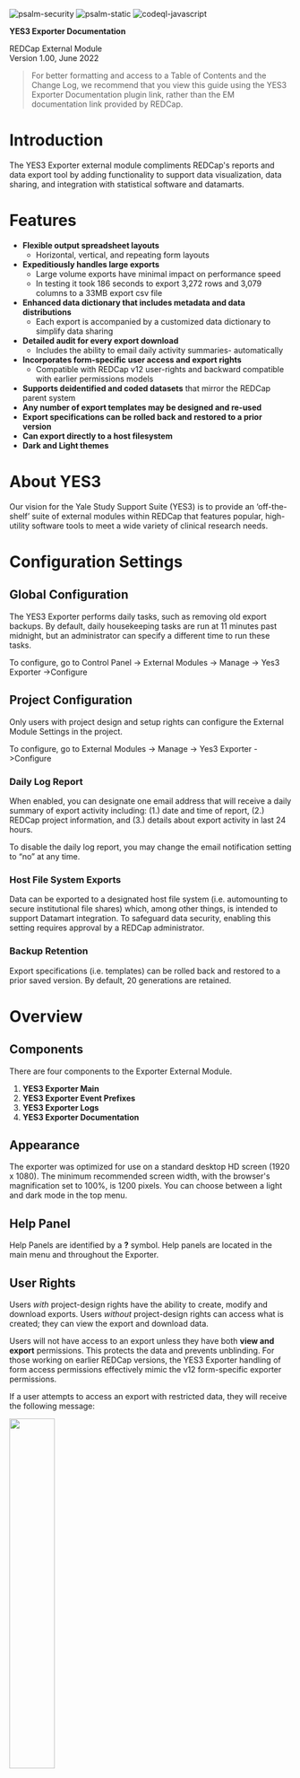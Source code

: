 ![psalm-security](https://github.com/yale-redcap/yes3-exporter/actions/workflows/psalm-security.yml/badge.svg)
![psalm-static](https://github.com/yale-redcap/yes3-exporter/actions/workflows/psalm-static.yml/badge.svg)
![codeql-javascript](https://github.com/yale-redcap/yes3-exporter/actions/workflows/codeql-javascript.yml/badge.svg)

**YES3 Exporter Documentation**

REDCap External Module  
Version 1.00, June 2022

> For better formatting and access to a Table of Contents and the Change Log, we recommend that you view this guide using the YES3 Exporter Documentation plugin link, rather than the EM documentation link provided by REDCap. 

# Introduction

The YES3 Exporter external module compliments REDCap's reports and data export tool by adding functionality to support data visualization, data sharing, and integration with statistical software and datamarts.

# Features

-   **Flexible output spreadsheet layouts** 
     -   Horizontal, vertical, and repeating form layouts
-   **Expeditiously handles large exports**
     -   Large volume exports have minimal impact on performance speed
     -   In testing it took 186 seconds to export 3,272 rows and 3,079 columns to a 33MB export csv file
-   **Enhanced data dictionary that includes metadata and data distributions** 
     -   Each export is accompanied by a customized data dictionary to simplify data sharing
-   **Detailed audit for every export download**
     -   Includes the ability to email daily activity summaries- automatically
-   **Incorporates form-specific user access and export rights**
     -   Compatible with REDCap v12 user-rights and backward compatible with earlier permissions models
-   **Supports deidentified and coded datasets** that mirror the REDCap parent system
-   **Any number of export templates may be designed and re-used**
-   **Export specifications can be rolled back and restored to a prior version**
-   **Can export directly to a host filesystem**
-   **Dark and Light themes**

# About YES3

Our vision for the Yale Study Support Suite (YES3) is to provide an ‘off-the-shelf’ suite of external modules within REDCap that features popular, high-utility software tools to meet a wide variety of clinical research needs.

# Configuration Settings

## Global Configuration

The YES3 Exporter performs daily tasks, such as removing old export backups. By default, daily housekeeping tasks are run at 11 minutes past midnight, but an administrator can specify a different time to run these tasks.

To configure, go to Control Panel -> External Modules -> Manage -> Yes3 Exporter ->Configure

## Project Configuration

Only users with project design and setup rights can configure the External Module Settings in the project.

To configure, go to External Modules -\> Manage -\> Yes3 Exporter -\>Configure

### Daily Log Report

When enabled, you can designate one email address that will receive a daily summary of export activity including: (1.) date and time of report, (2.) REDCap project information, and (3.) details about export activity in last 24 hours.

To disable the daily log report, you may change the email notification setting to “no” at any time.

### Host File System Exports

Data can be exported to a designated host file system (i.e. automounting to secure institutional file shares) which, among other things, is intended to support Datamart integration. To safeguard data security, enabling this setting requires approval by a REDCap administrator.

### Backup Retention

Export specifications (i.e. templates) can be rolled back and restored to a prior saved version. By default, 20 generations are retained.

# Overview

## Components

There are four components to the Exporter External Module.

1.  **YES3 Exporter Main**
2.  **YES3 Exporter Event Prefixes**
3.  **YES3 Exporter Logs**
4.  **YES3 Exporter Documentation**

## Appearance

The exporter was optimized for use on a standard desktop HD screen (1920 x 1080). The minimum recommended screen width, with the browser's magnification set to 100%, is 1200 pixels. You can choose between a light and dark mode in the top menu.

## Help Panel

Help Panels are identified by a **?** symbol. Help panels are located in the main menu and throughout the Exporter.

## User Rights

Users *with* project-design rights have the ability to create, modify and download exports.  Users *without* project-design rights can access what is created; they can view the export and download data.

Users will not have access to an export unless they have both **view and export** permissions. This protects the data and prevents unblinding. For those working on earlier REDCap versions, the YES3 Exporter handling of form access permissions effectively mimic the v12 form-specific exporter permissions.

If a user attempts to access an export with restricted data, they will receive the following message:

<img src="media/b1c48997a8b0d2d04236543b701fcdfb.png"  width="40%">

# Getting Started

In this quick start guide, you will (1.) review the prefixes, (2.) create a new export, (3.) configure settings, and (4.) download data.

## YES3 Exporter Event Prefixes

<img src="media/Event_Prefixes.png"  width="250">

1.  Before creating your first data export, review the prefix that will be assigned to events with horizontal layouts.
2.  Access the event list by clicking the ‘**YES3 Exporter Event Prefixes’** link under **External Modules** on the left menu.
3.  You can edit the pre-generated event prefixes.
    1.  Special characters are permitted but will be removed during exports and downloads.
4.  Click save after changes are made.

## YES3 Exporter Main

### Quick Start

1.  Click ![](media/cdcda9be5bb3bdb1c58c467b3c36cfa9.png) button to add a new export.

2.  Enter the export name and select a layout.

<img src="media/8ccc859bd32c48d61c4e10a102ff70a5.png"  width="50%">

a.  Please be mindful of the following limitations when creating a new export: 
- Export names cannot be duplicated. 
- Special characters are permitted but will be removed during download.
- Create new exports judiciously. Unlike the parent system, you cannot filter, sort, or delete exports in the YES3 Exporter. 
         
3.  Once completed, click “**make it so**”.

4.  The **Export Settings** page will be displayed. Here you can customize your export.
<img src="media/Export_Settings_Display.png"  width="75%">

5.  Once you have selected your options, click ![](media/4f49fd820f5d9cb8ead41600d90d09c9.png) to save your changes.

6.  Select **'Export Items'** in the display setting to add forms/fields.

<img src="media/Export_Settings_Red_Box.png"  width="75%">

7.  Click the ![](media/709532227f87a43477374c0b9db4336b.png) button located along the top menu to add forms/fields.

8.  <b>To add forms</b>

    a.  Select ‘Form’ for object type, then select the event and the form to add to the export.
       


      - You may choose to insert as single export item which will display as:
      
          <img src="media/Oops.png"  width="75%">  
      
      
      
      - You may choose to insert as one export item per form which will display as: 
     
          <img src="media/Insert_single_export_item_1.png"  width="75%"> 
         
         
         
      - You may choose to insert as one export item per field which will display as:
      
          <img src="media/Insert_one_export_item_per_form_1.png"  width="75%"> 
        
     b.  Once you have chosen your display, click ‘**make it so**’.  An asterisk will appear next to each unsaved item. 
     
     c.  After you have finished adding forms to the export items, save the changes.
     
9.   <b>To add fields:</b>

     a.   Select ‘**Field**’ for object type, then select the event and type the field name.
     
     -  As you type, the field will auto-populate.
     
          <img src="media/Insert_one_export_item_per_field_1.png"  width="60%"> 
              
      b.   Select the field that you would like to add to the export and click ‘**make it so’**.


      c.   Once you have chosen your display, click ‘**make it so**’.  An asterisk will appear next to each unsaved item. 
     
      d.   After you have finished adding fields to the export items, save the changes.

10. Click ![](media/d8bb96161d6fb4e8d63df81c028545d3.png) to download the data and/or data dictionary.

     **Note:** For checkbox field, the checked-off options will be combined and export into a single column.

### Export Layout

There are three export layouts:

1.  **Horizontal** 

     -  *Longitudinal projects: one row per record*
    
     -   The Exporter will automatically add prefixes to field names to differentiate data from distinct events. Prefixes can be changed in **YES3 Exporter Event                Prefixes**.
    
2.  **Vertical** 

     - *One row per record + event*
     
     - The REDCap event id is included in the data export file.
    
3.  **Repeating Form** 

     - *One row per record + event + instance*

     - Only one repeating form can be defined in the export. In this version, you cannot export repeating events.

### Export Settings View

On the Export Settings view, you can specify how data is exported across all fields. 

**Options for Selecting Records**

The selecting records option allows you to specify the field, event, and value required for inclusion in the export. This feature uses ONE field to identify the target records.

 <img src="media/f609e7aef49d1d92928008960fc4ff80.png" width="50%"> 

As an example, you may wish to restrict an export to data on those individuals who screened positive on an assessment. To optimize this feature, the target status (e.g. screen positive) must be identified through a query to ONE field in your REDCap project. Additional examples are found in the **?** icon.



**Options for Data Compliance**


The data compliance settings replicate the parent REDCap system. Removed fields will not appear in an export. No field label or placeholder will be included in the data export.


**Options for Conditioning Exported Values**


*Sanitize exported text values*

This option removes nonprintable characters including tabs, line feeds, html tags, etc. from text fields. International characters will remain intact.


*Max character length*

You can restrict the number of characters included in the export. Field labels are typically restricted to 200-250 characters to support integration with statistical programs such as SAS.

For text fields, the character restriction is applied to ALL text fields which may result in incomplete data. If you have also opted to **Remove all freetext fields**, the more restrictive specification will be followed.



### Export Items View

On the Export Items view, you can edit what data will be exported. You can make changes by using the pencil icon to edit an item or the trashcan icon to delete an item. To move an item, hover the cursor on the left side row number until a hand icon appears then drag it up or down to its new location. Remember to save your changes.

 <img src="media/Export_moving.png" width="75%"> 
 
 <img src="media/YES3_selector_v1.gif" width="75%"> 


## Exporter Data Dictionary

Each download or export is accompanied by a data dictionary that includes metadata and export-specific data distribution summaries for each column. These include the count, range, \#nonblank, and either a frequency table or mean and variance, as appropriate to the field type (dates are treated as continuous variables).


# YES3 Exporter Event Prefixes

The YES3 Exporter Event Prefixes can be accessed from the left menu panel under **External Modules**. A HELP menu is available by clicking on the **?** icon. 

 <img src="media/Exporter_Event_Prefixes.png" width="250"> 

Here you can designate event prefixes for horizontal layouts.

**[event prefix]_[REDCap field name]**

A prefix is a string of characters at the beginning of the field name that is used to designate the ‘event’. Auto-generated prefixes can be edited here. There is no restriction on the number of characters, but you should be aware of limitations imposed by statistical software. Special characters will be removed during exports and downloads.


# YES3 Exporter Logs

Here you may view and download the logs for each export that has been created. When the data is downloaded or exported, a log is generated which includes information about the export.

To use the exporter

1.  Access the export log by clicking the ‘**YES3 Exporter Logs’** link under **External Modules** on the left menu.

 <img src="media/Exporter_Logs_Menu.png" width="250"> 

2.  Similar to Exporter Main, a HELP menu is available by clicking on the **?** icon.

3.  Select an export to view

    a.  By default, your view will include all export activity. You may filter by user or date range.
    
    
     <img src="media/Exporter_Log_View.png" width="75%"> 
     
    
4.  The log contains information about the exports. Detailed information can be found by clicking on the ![](media/7b85b744b6e4165d5a288ccbfee2d668.tmp)icon.

   <img src="media/YES3_logs_select_v1.gif" width="75%">

5.  Click ![](media/d3dd32e55d06b7caad7e8200e65f1382.tmp)to download the log.


   <img src="media/Exporter_Log_Download.png" width="75%"> 
   


**CONGRATULATIONS!- YOU MADE IT THROUGH THE READ ME FILE.**  


# Contact

redcap@yale.edu 

# In the Pipeline

-   Options for tagging, filtering, sorting, and removing exports
-   A repeating events export layout
-   Automated filesystem exports
-   Export-specific SAS and R code generators for completely automated datamarts
-   Additional YES3 modules!
    - YES3 Dashboard for data collection workflow management
    - YES3 Study Portal for single or multisite study monitoring and administration

**YES3 Dashboard sneak peek**

Below is a screenshot of the beta version of the YES3 Dashboard, which has been in use on selected Yale studies for over a year. We are currently refactoring and extending the features of the Dashboard, based on our experience developing the YES3 Exporter. The aim of the Dashboard is to organize REDCap features in a way that optimizes workflow efficiencies, thereby reducing operations costs. Some of the features illustrated in this screenshot include:

- Suitable for single-site as well as large multisite studies.
- User-defined sortable columns, the color-coded contents of which can adapt to contact status (e.g., target date, scheduled date, completion date+outcome). Column entries are links to specific REDCap forms.
- Filters based on user-defined tracking indicators that classify records according to study progress states (screened, eligible, enrolled, completed study, withdrawn etc).
- Flexible record ID generator that can combine site abbreviations with either sequential or Luhn numbers (Luhn numbers have self-validating "check" digits).
- A popup "record inspector" that displays a user-configured overview of a participant's progess through the study.
- A record-level chat-like tool for communicating and resolving issues between field and data management staff.
- Dashboard remains open during data collection / data entry.

<img src="media/yes3-dashboard-sneak-peek.png" alt="YES3 Dashboard sneak peek" />

# Authors

## Lead Designer

-   Peter Charpentier, CRI Web Tools

## Contributors

**REDCap@Yale Team:**
-   Katy Araujo, Yale University
-   Venugopal Bhatia, Yale University
-   Brian Funaro, Yale University
-   Mary Geda, Yale University
-   Janet Miceli, Yale University
-   Sui Tsang, Yale University

# Funding

-   To support our work and ensure future opportunities for development, please acknowledge the software and funding.
-   The **YES3 Exporter** was funded by Yale’s Claude D. Pepper Older Americans Independence Center (OAIC) grant through a Development Project Award for the Operations Core, **3P30AG021342**.

# License

Copyright © 2022
